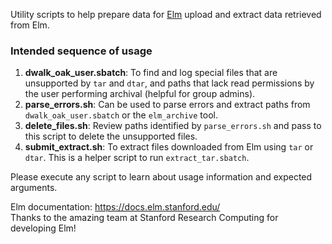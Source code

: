 
Utility scripts to help prepare data for [Elm](https://uit.stanford.edu/service/elm-storage) upload and extract data retrieved from Elm.

### Intended sequence of usage
1. **dwalk_oak_user.sbatch**: To find and log special files that are unsupported by `tar` and `dtar`, and paths that lack read permissions by the user performing archival (helpful for group admins).
2. **parse_errors.sh**: Can be used to parse errors and extract paths from `dwalk_oak_user.sbatch` or the `elm_archive` tool.
3. **delete_files.sh**: Review paths identified by `parse_errors.sh` and pass to this script to delete the unsupported files.
4. **submit_extract.sh**: To extract files downloaded from Elm using `tar` or `dtar`. This is a helper script to run `extract_tar.sbatch`.

Please execute any script to learn about usage information and expected arguments.   
    
Elm documentation: https://docs.elm.stanford.edu/    
Thanks to the amazing team at Stanford Research Computing for developing Elm!
